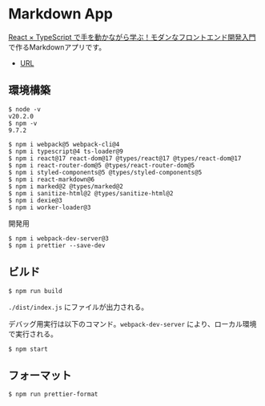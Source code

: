 # Markdown App

[React × TypeScript で手を動かながら学ぶ！モダンなフロントエンド開発入門](https://www.techpit.jp/courses/111)で作るMarkdownアプリです。

* [URL](https://okuzawats.github.io/markdownapp/)

## 環境構築

```console
$ node -v
v20.2.0
$ npm -v
9.7.2
```

```console
$ npm i webpack@5 webpack-cli@4
$ npm i typescript@4 ts-loader@9
$ npm i react@17 react-dom@17 @types/react@17 @types/react-dom@17
$ npm i react-router-dom@5 @types/react-router-dom@5
$ npm i styled-components@5 @types/styled-components@5
$ npm i react-markdown@6
$ npm i marked@2 @types/marked@2
$ npm i sanitize-html@2 @types/sanitize-html@2
$ npm i dexie@3
$ npm i worker-loader@3
```

開発用

```console
$ npm i webpack-dev-server@3
$ npm i prettier --save-dev
```

## ビルド

```console
$ npm run build
```
`./dist/index.js` にファイルが出力される。

デバッグ用実行は以下のコマンド。`webpack-dev-server` により、ローカル環境で実行される。

```console
$ npm start
```

## フォーマット

```console
$ npm run prettier-format
```
